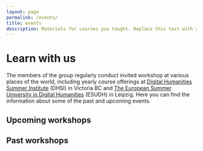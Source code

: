 ```yaml
---
layout: page
permalink: /events/
title: events
description: Materials for courses you taught. Replace this text with your description.
---
```

# Learn with us
The members of the group regularly conduct invited workshop at various places of the world, including yearly course offerings at [Digital Humanities Summer Institute](http://www.dhsi.org/index.php) (DHSI) in Victoria BC and [The European Summer University in Digital Humanities](http://www.culingtec.uni-leipzig.de/ESU_C_T/node/97) (ESUDH) in Leipzig. Here you can find the information about some of the past and upcoming events.

## Upcoming workshops


## Past workshops

